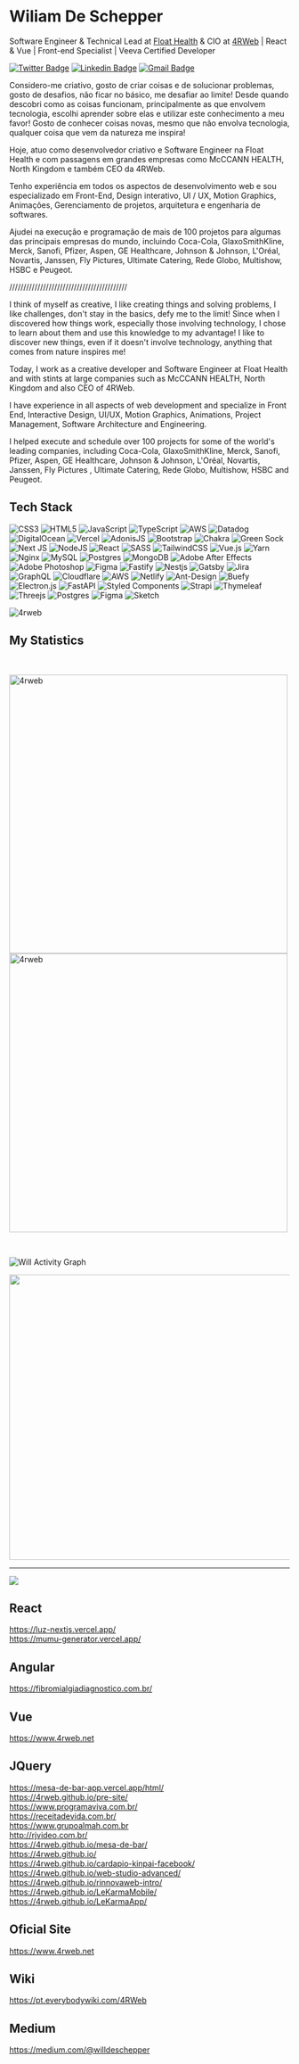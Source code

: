 # Wiliam De Schepper

Software Engineer & Technical Lead at <a href="https://floathealth.com.br/">Float Health</a> & CIO at <a href="https://4rweb.net">4RWeb</a> | React & Vue | Front-end Specialist | Veeva Certified Developer

[![Twitter Badge](https://img.shields.io/badge/-@4rweb-2986cc?style=flat-square&labelColor=2986cc&logo=twitter&logoColor=white&link=https://twitter.com/4rweb)](https://twitter.com/4rweb) 
[![Linkedin Badge](https://img.shields.io/badge/-willdeschepper-2986cc?style=flat-square&logo=Linkedin&logoColor=white&link=https://www.linkedin.com/in/willdeschepper/)](https://www.linkedin.com/in/willdeschepper/) 
[![Gmail Badge](https://img.shields.io/badge/-wiliam@4rweb.net-2986cc?style=flat-square&logo=Gmail&logoColor=white&link=mailto:wiliam@4rweb.net)](mailto:wiliam@4rweb.net)

Considero-me criativo, gosto de criar coisas e de solucionar problemas, gosto de desafios, não ficar no básico, me desafiar ao limite! Desde quando descobri como as coisas funcionam, principalmente as que envolvem tecnologia, escolhi aprender sobre elas e utilizar este conhecimento a meu favor! Gosto de conhecer coisas novas, mesmo que não envolva tecnologia, qualquer coisa que vem da natureza me inspira! 

Hoje, atuo como desenvolvedor criativo e Software Engineer na Float Health e com passagens em grandes empresas como McCCANN HEALTH, North Kingdom e também CEO da 4RWeb.

Tenho experiência em todos os aspectos de desenvolvimento web e sou especializado em Front-End, Design interativo, UI / UX, Motion Graphics, Animações, Gerenciamento de projetos, arquitetura e engenharia de softwares.

Ajudei na execução e programação de mais de 100 projetos para algumas das principais empresas do mundo, incluindo Coca-Cola, GlaxoSmithKline, Merck, Sanofi, Pfizer, Aspen, GE Healthcare, Johnson & Johnson, L'Oréal, Novartis, Janssen, Fly Pictures, Ultimate Catering, Rede Globo, Multishow, HSBC e Peugeot.

//////////////////////////////////////////

I think of myself as creative, I like creating things and solving problems, I like challenges, don't stay in the basics, defy me to the limit! Since when I discovered how things work, especially those involving technology, I chose to learn about them and use this knowledge to my advantage! I like to discover new things, even if it doesn't involve technology, anything that comes from nature inspires me!

Today, I work as a creative developer and Software Engineer at Float Health and with stints at large companies such as McCCANN HEALTH, North Kingdom and also CEO of 4RWeb.

I have experience in all aspects of web development and specialize in Front End, Interactive Design, UI/UX, Motion Graphics, Animations, Project Management, Software Architecture and Engineering.

I helped execute and schedule over 100 projects for some of the world's leading companies, including Coca-Cola, GlaxoSmithKline, Merck, Sanofi, Pfizer, Aspen, GE Healthcare, Johnson & Johnson, L'Oréal, Novartis, Janssen, Fly Pictures , Ultimate Catering, Rede Globo, Multishow, HSBC and Peugeot.


## Tech Stack
![CSS3](https://img.shields.io/badge/css3-%231572B6.svg?style=for-the-badge&logo=css3&logoColor=white) ![HTML5](https://img.shields.io/badge/html5-%23E34F26.svg?style=for-the-badge&logo=html5&logoColor=white) ![JavaScript](https://img.shields.io/badge/javascript-%23323330.svg?style=for-the-badge&logo=javascript&logoColor=%23F7DF1E) ![TypeScript](https://img.shields.io/badge/typescript-%23007ACC.svg?style=for-the-badge&logo=typescript&logoColor=white) ![AWS](https://img.shields.io/badge/AWS-%23FF9900.svg?style=for-the-badge&logo=amazon-aws&logoColor=white) ![Datadog](https://img.shields.io/badge/datadog-%23632CA6.svg?style=for-the-badge&logo=datadog&logoColor=white) ![DigitalOcean](https://img.shields.io/badge/DigitalOcean-%230167ff.svg?style=for-the-badge&logo=digitalOcean&logoColor=white) ![Vercel](https://img.shields.io/badge/vercel-%23000000.svg?style=for-the-badge&logo=vercel&logoColor=white) ![AdonisJS](https://img.shields.io/badge/adonisjs-%23220052.svg?style=for-the-badge&logo=adonisjs&logoColor=white) ![Bootstrap](https://img.shields.io/badge/bootstrap-%23563D7C.svg?style=for-the-badge&logo=bootstrap&logoColor=white) ![Chakra](https://img.shields.io/badge/chakra-%234ED1C5.svg?style=for-the-badge&logo=chakraui&logoColor=white) ![Green Sock](https://img.shields.io/badge/green%20sock-88CE02?style=for-the-badge&logo=greensock&logoColor=white) ![Next JS](https://img.shields.io/badge/Next-black?style=for-the-badge&logo=next.js&logoColor=white) ![NodeJS](https://img.shields.io/badge/node.js-6DA55F?style=for-the-badge&logo=node.js&logoColor=white) ![React](https://img.shields.io/badge/react-%2320232a.svg?style=for-the-badge&logo=react&logoColor=%2361DAFB) ![SASS](https://img.shields.io/badge/SASS-hotpink.svg?style=for-the-badge&logo=SASS&logoColor=white) ![TailwindCSS](https://img.shields.io/badge/tailwindcss-%2338B2AC.svg?style=for-the-badge&logo=tailwind-css&logoColor=white) ![Vue.js](https://img.shields.io/badge/vuejs-%2335495e.svg?style=for-the-badge&logo=vuedotjs&logoColor=%234FC08D) ![Yarn](https://img.shields.io/badge/yarn-%232C8EBB.svg?style=for-the-badge&logo=yarn&logoColor=white) ![Nginx](https://img.shields.io/badge/nginx-%23009639.svg?style=for-the-badge&logo=nginx&logoColor=white) ![MySQL](https://img.shields.io/badge/mysql-%2300f.svg?style=for-the-badge&logo=mysql&logoColor=white) ![Postgres](https://img.shields.io/badge/postgres-%23316192.svg?style=for-the-badge&logo=postgresql&logoColor=white) ![MongoDB](https://img.shields.io/badge/MongoDB-%234ea94b.svg?style=for-the-badge&logo=mongodb&logoColor=white) ![Adobe After Effects](https://img.shields.io/badge/Adobe%20After%20Effects-9999FF.svg?style=for-the-badge&logo=Adobe%20After%20Effects&logoColor=white) ![Adobe Photoshop](https://img.shields.io/badge/adobephotoshop-%2331A8FF.svg?style=for-the-badge&logo=adobephotoshop&logoColor=white) 	![Figma](https://img.shields.io/badge/figma-%23F24E1E.svg?style=for-the-badge&logo=figma&logoColor=white) ![Fastify](https://img.shields.io/badge/fastify-202020?style=for-the-badge&logo=fastify&logoColor=white) ![Nestjs](https://img.shields.io/badge/nestjs-E0234E?style=for-the-badge&logo=nestjs&logoColor=white) ![Gatsby](https://img.shields.io/badge/Gatsby-663399?style=for-the-badge&logo=gatsby&logoColor=white) ![Jira](https://img.shields.io/badge/Jira-0052CC?style=for-the-badge&logo=Jira&logoColor=white)![GraphQL](https://img.shields.io/badge/-GraphQL-E10098?style=for-the-badge&logo=graphql&logoColor=white) ![Cloudflare](https://img.shields.io/badge/Cloudflare-F38020?style=for-the-badge&logo=Cloudflare&logoColor=white) ![AWS](https://img.shields.io/badge/AWS-%23FF9900.svg?style=for-the-badge&logo=amazon-aws&logoColor=white) ![Netlify](https://img.shields.io/badge/netlify-%23000000.svg?style=for-the-badge&logo=netlify&logoColor=#00C7B7) ![Ant-Design](https://img.shields.io/badge/-AntDesign-%230170FE?style=for-the-badge&logo=ant-design&logoColor=white) ![Buefy](https://img.shields.io/badge/Buefy-7957D5?style=for-the-badge&logo=buefy&logoColor=48289E) ![Electron.js](https://img.shields.io/badge/Electron-191970?style=for-the-badge&logo=Electron&logoColor=white) ![FastAPI](https://img.shields.io/badge/FastAPI-005571?style=for-the-badge&logo=fastapi) ![Styled Components](https://img.shields.io/badge/styled--components-DB7093?style=for-the-badge&logo=styled-components&logoColor=white) ![Strapi](https://img.shields.io/badge/strapi-%232E7EEA.svg?style=for-the-badge&logo=strapi&logoColor=white) ![Thymeleaf](https://img.shields.io/badge/Thymeleaf-%23005C0F.svg?style=for-the-badge&logo=Thymeleaf&logoColor=white) ![Threejs](https://img.shields.io/badge/threejs-black?style=for-the-badge&logo=three.js&logoColor=white) ![Postgres](https://img.shields.io/badge/postgres-%23316192.svg?style=for-the-badge&logo=postgresql&logoColor=white) 	![Figma](https://img.shields.io/badge/figma-%23F24E1E.svg?style=for-the-badge&logo=figma&logoColor=white) ![Sketch](https://img.shields.io/badge/Sketch-FFB387?style=for-the-badge&logo=sketch&logoColor=black)


<p align="left">
<img src="https://github-readme-stats.vercel.app/api/top-langs?username=4rweb&show_icons=true&locale=en&layout=compact&theme=tokyonight&include_all_commits=true&count_private=true" alt="4rweb" /></p>
</p>

## My Statistics

<br/>
  <p float="left">
  <img width="500px" src="https://github-readme-stats.vercel.app/api?username=4rweb&theme=tokyonight&hide_border=false&include_all_commits=true&count_private=true" alt="4rweb" />
  <img width="500px" src="https://github-readme-streak-stats.herokuapp.com/?user=4rweb&theme=tokyonight&hide_border=false" alt="4rweb" />
  </p>
<br>


![Will Activity Graph](https://activity-graph.herokuapp.com/graph?username=4rweb&custom_title=Will%20Trips's%20Contribution%20Graph&theme=tokyonight&bg_color=1a1b27&hide_border=true&line=628fdb&point=be91f2)

<img src="https://random-memer.herokuapp.com/" width="512px"/>

---
[![](https://visitcount.itsvg.in/api?id=4rweb&icon=5&color=12)](https://visitcount.itsvg.in)

## React
https://luz-nextjs.vercel.app/ <br>
https://mumu-generator.vercel.app/

<!-- https://sis-float.vercel.app/#/admin/dashboard <br>
https://blathy.vercel.app/ <br> -->
  
## Angular
https://fibromialgiadiagnostico.com.br/ <br>
  
## Vue
https://www.4rweb.net <br>
  
## JQuery
https://mesa-de-bar-app.vercel.app/html/<br>
https://4rweb.github.io/pre-site/ <br>
https://www.programaviva.com.br/ <br>
https://receitadevida.com.br/ <br>
https://www.grupoalmah.com.br  <br>
http://rjvideo.com.br/ <br>
https://4rweb.github.io/mesa-de-bar/ <br>
https://4rweb.github.io/ <br>
https://4rweb.github.io/cardapio-kinpai-facebook/ <br>
https://4rweb.github.io/web-studio-advanced/ <br>
https://4rweb.github.io/rinnovaweb-intro/ <br>
https://4rweb.github.io/LeKarmaMobile/ <br>
https://4rweb.github.io/LeKarmaApp/ <br>
  
## Oficial Site
https://www.4rweb.net
  
## Wiki
https://pt.everybodywiki.com/4RWeb

## Medium
https://medium.com/@willdeschepper
  

  
  
  
